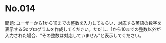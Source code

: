 # No.014

問題: ユーザーから1から10までの整数を入力してもらい、対応する英語の数字を表示するGoプログラムを作成してください。ただし、1から10までの整数以外が入力された場合、"その整数は対応していません"と表示してください。
